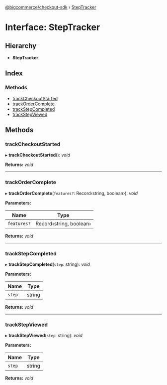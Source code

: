 [@bigcommerce/checkout-sdk](../README.md) › [StepTracker](steptracker.md)

# Interface: StepTracker

## Hierarchy

* **StepTracker**

## Index

### Methods

* [trackCheckoutStarted](steptracker.md#trackcheckoutstarted)
* [trackOrderComplete](steptracker.md#trackordercomplete)
* [trackStepCompleted](steptracker.md#trackstepcompleted)
* [trackStepViewed](steptracker.md#trackstepviewed)

## Methods

###  trackCheckoutStarted

▸ **trackCheckoutStarted**(): *void*

**Returns:** *void*

___

###  trackOrderComplete

▸ **trackOrderComplete**(`features?`: Record‹string, boolean›): *void*

**Parameters:**

Name | Type |
------ | ------ |
`features?` | Record‹string, boolean› |

**Returns:** *void*

___

###  trackStepCompleted

▸ **trackStepCompleted**(`step`: string): *void*

**Parameters:**

Name | Type |
------ | ------ |
`step` | string |

**Returns:** *void*

___

###  trackStepViewed

▸ **trackStepViewed**(`step`: string): *void*

**Parameters:**

Name | Type |
------ | ------ |
`step` | string |

**Returns:** *void*

